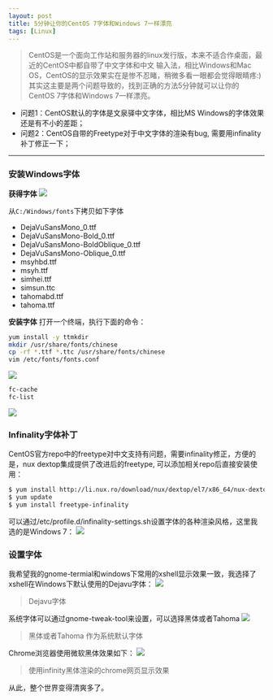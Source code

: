 ```yaml
---
layout: post
title: 5分钟让你的CentOS 7字体和Windows 7一样漂亮
tags: [Linux]
---
```

> CentOS是一个面向工作站和服务器的linux发行版，本来不适合作桌面，最近的CentOS中都自带了中文字体和中文 输入法，相比Windows和Mac OS，CentOS的显示效果实在是惨不忍睹，稍微多看一眼都会觉得眼睛疼:) 其实这主要是两个问题导致的，找到正确的方法5分钟就可以让你的CentOS 7字体和Windows 7一样漂亮。

* 问题1：CentOS默认的字体是文泉驿中文字体，相比MS Windows的字体效果还是有不小的差距；
* 问题2：CentOS自带的Freetype对于中文字体的渲染有bug, 需要用infinality补丁修正一下；

------
### 安装Windows字体
**获得字体**
![](http://ygjs-static-hz.oss-cn-beijing.aliyuncs.com/images/2018-1-17/19.jpg)

从`C:/Windows/fonts`下拷贝如下字体
* DejaVuSansMono_0.ttf
* DejaVuSansMono-Bold_0.ttf
* DejaVuSansMono-BoldOblique_0.ttf
* DejaVuSansMono-Oblique_0.ttf
* msyhbd.ttf
* msyh.ttf
* simhei.ttf
* simsun.ttc
* tahomabd.ttf
* tahoma.ttf

**安装字体**
打开一个终端，执行下面的命令：
```sh
yum install -y ttmkdir
mkdir /usr/share/fonts/chinese
cp -rf *.ttf *.ttc /usr/share/fonts/chinese
vim /etc/fonts/fonts.conf
```
![](http://ygjs-static-hz.oss-cn-beijing.aliyuncs.com/images/2018-1-17/20.jpg)

```sh
fc-cache
fc-list
```
![](http://ygjs-static-hz.oss-cn-beijing.aliyuncs.com/images/2018-1-17/21.jpg)

### Infinality字体补丁
CentOS官方repo中的freetype对中文支持有问题，需要infinality修正，方便的是，nux dextop集成提供了改进后的freetype, 可以添加相关repo后直接安装使用：
```sh
$ yum install http://li.nux.ro/download/nux/dextop/el7/x86_64/nux-dextop-release-0-5.el7.nux.noarch.rpm
$ yum update
$ yum install freetype-infinality
```
可以通过/etc/profile.d/infinality-settings.sh设置字体的各种渲染风格，这里我选的是Windows 7：
![](http://ygjs-static-hz.oss-cn-beijing.aliyuncs.com/images/2018-1-17/22.jpg)

### 设置字体
我希望我的gnome-termial和windows下常用的xshell显示效果一致，我选择了xshell在Windows下默认使用的Dejavu字体：
![](http://ygjs-static-hz.oss-cn-beijing.aliyuncs.com/images/2018-1-17/23.jpg)

> Dejavu字体

系统字体可以通过gnome-tweak-tool来设置，可以选择黑体或者Tahoma
![](http://ygjs-static-hz.oss-cn-beijing.aliyuncs.com/images/2018-1-17/24.jpg)

> 黑体或者Tahoma 作为系统默认字体

Chrome浏览器使用微软黑体效果如下：
![](http://ygjs-static-hz.oss-cn-beijing.aliyuncs.com/images/2018-1-17/25.jpg)

> 使用infinity黑体渲染的chrome网页显示效果

从此，整个世界变得清爽多了。
